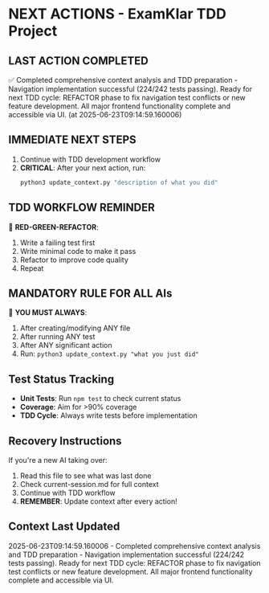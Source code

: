 # NEXT ACTIONS - ExamKlar TDD Project

## LAST ACTION COMPLETED
✅ Completed comprehensive context analysis and TDD preparation - Navigation implementation successful (224/242 tests passing). Ready for next TDD cycle: REFACTOR phase to fix navigation test conflicts or new feature development. All major frontend functionality complete and accessible via UI. (at 2025-06-23T09:14:59.160006)

## IMMEDIATE NEXT STEPS
1. Continue with TDD development workflow
2. **CRITICAL**: After your next action, run:
   ```bash
   python3 update_context.py "description of what you did"
   ```

## TDD WORKFLOW REMINDER
🧪 **RED-GREEN-REFACTOR**:
1. Write a failing test first
2. Write minimal code to make it pass
3. Refactor to improve code quality
4. Repeat

## MANDATORY RULE FOR ALL AIs
🚨 **YOU MUST ALWAYS**:
1. After creating/modifying ANY file
2. After running ANY test
3. After ANY significant action
4. Run: `python3 update_context.py "what you just did"`

## Test Status Tracking
- **Unit Tests**: Run `npm test` to check current status
- **Coverage**: Aim for >90% coverage
- **TDD Cycle**: Always write tests before implementation

## Recovery Instructions
If you're a new AI taking over:
1. Read this file to see what was last done
2. Check current-session.md for full context
3. Continue with TDD workflow
4. **REMEMBER**: Update context after every action!

## Context Last Updated
2025-06-23T09:14:59.160006 - Completed comprehensive context analysis and TDD preparation - Navigation implementation successful (224/242 tests passing). Ready for next TDD cycle: REFACTOR phase to fix navigation test conflicts or new feature development. All major frontend functionality complete and accessible via UI.

